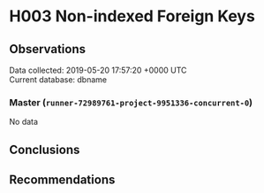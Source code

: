 # H003 Non-indexed Foreign Keys #

## Observations ##
Data collected: 2019-05-20 17:57:20 +0000 UTC  
Current database: dbname  

### Master (`runner-72989761-project-9951336-concurrent-0`) ###


No data


## Conclusions ##


## Recommendations ##

